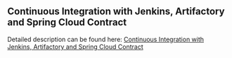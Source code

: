 ## Continuous Integration with Jenkins, Artifactory and Spring Cloud Contract

Detailed description can be found here: [Continuous Integration with Jenkins, Artifactory and Spring Cloud Contract](https://piotrminkowski.com/2018/07/04/continuous-integration-with-jenkins-artifactory-and-spring-cloud-contract/) 
